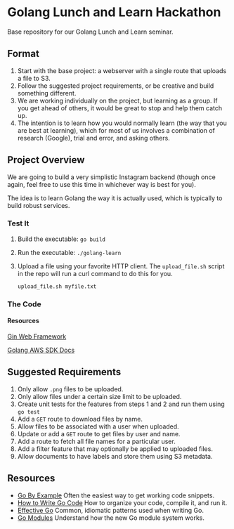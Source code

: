 # Golang Lunch and Learn Hackathon

Base repository for our Golang Lunch and Learn seminar.

## Format
 
 1. Start with the base project: a webserver with a single route that uploads a file to S3.
 2. Follow the suggested project requirements, or be creative and build something different.
 3. We are working individually on the project, but learning as a group. If you get ahead of others, it would be great to stop and help them catch up.
 4. The intention is to learn how you would normally learn (the way that you are best at learning), which for most of us involves a combination of research (Google), trial and error, and asking others.

## Project Overview

We are going to build a very simplistic Instagram backend (though once again, feel free to use this time in whichever way is best for you).

The idea is to learn Golang the way it is actually used, which is typically to build robust services. 

### Test It

 1. Build the executable: `go build`
 2. Run the executable: `./golang-learn`
 3. Upload a file using your favorite HTTP client. The `upload_file.sh` script in the repo will run a curl command to do this for you.

    ```
    upload_file.sh myfile.txt
    ```

### The Code

#### Resources

[Gin Web Framework](https://github.com/gin-gonic/gin)

[Golang AWS SDK Docs](https://docs.aws.amazon.com/sdk-for-go/api/aws/)


## Suggested Requirements

 1. Only allow `.png` files to be uploaded.
 2. Only allow files under a certain size limit to be uploaded.
 3. Create unit tests for the features from steps 1 and 2 and run them using `go test`
 4. Add a `GET` route to download files by name.
 5. Allow files to be associated with a user when uploaded.
 6. Update or add a `GET` route to get files by user and name.
 7. Add a route to fetch all file names for a particular user.
 8. Add a filter feature that may optionally be applied to uploaded files.
 9. Allow documents to have labels and store them using S3 metadata. 

## Resources
 * [Go By Example](https://gobyexample.com/)
   Often the easiest way to get working code snippets.
 * [How to Write Go Code](https://golang.org/doc/code.html)
   How to organize your code, compile it, and run it.
 * [Effective Go](https://golang.org/doc/effective_go.html)
   Common, idiomatic patterns used when writing Go.
 * [Go Modules](https://blog.golang.org/using-go-modules)
   Understand how the new Go module system works.

